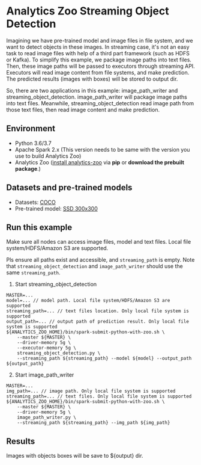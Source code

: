 # Analytics Zoo Streaming Object Detection
Imagining we have pre-trained model and image files in file system, and we want to detect objects in these images. In streaming case, it's not an easy task to read image files with help of a third part framework (such as HDFS or Kafka). To simplify this example, we package image paths into text files. Then, these image paths will be passed to executors through streaming API. Executors will read image content from file systems, and make prediction. The predicted results (images with boxes) will be stored to output dir.

So, there are two applications in this example: image_path_writer and streaming_object_detection. image_path_writer will package image paths into text files. Meanwhile, streaming_object_detection read image path from those text files, then read image content and make prediction.

## Environment
* Python 3.6/3.7
* Apache Spark 2.x (This version needs to be same with the version you use to build Analytics Zoo)
* Analytics Zoo ([install analytics-zoo]((https://analytics-zoo.github.io/master/#PythonUserGuide/install/) ) via __pip__ or __download the prebuilt package__.)

## Datasets and pre-trained models
* Datasets: [COCO](http://cocodataset.org/#home)
* Pre-trained model: [SSD 300x300](https://s3-ap-southeast-1.amazonaws.com/analytics-zoo-models/object-detection/analytics-zoo_ssd-vgg16-300x300_COCO_0.1.0.model)

## Run this example
Make sure all nodes can access image files, model and text files. Local file system/HDFS/Amazon S3 are supported.

Pls ensure all paths exist and accessible, and `streaming_path` is empty. Note that `streaming_object_detection` and `image_path_writer` should use the same `streaming_path`.

1. Start streaming_object_detection
```
MASTER=...
model=... // model path. Local file system/HDFS/Amazon S3 are supported
streaming_path=... // text files location. Only local file system is supported
output_path=... // output path of prediction result. Only local file system is supported
${ANALYTICS_ZOO_HOME}/bin/spark-submit-python-with-zoo.sh \
    --master ${MASTER} \
    --driver-memory 5g \
    --executor-memory 5g \
    streaming_object_detection.py \
    --streaming_path ${streaming_path} --model ${model} --output_path ${output_path}
```

2. Start image_path_writer
```
MASTER=...
img_path=... // image path. Only local file system is supported
streaming_path=... // text files. Only local file system is supported
${ANALYTICS_ZOO_HOME}/bin/spark-submit-python-with-zoo.sh \
    --master ${MASTER} \
    --driver-memory 5g \
    image_path_writer.py \
    --streaming_path ${streaming_path} --img_path ${img_path}
```

## Results
Images with objects boxes will be save to ${output} dir.
